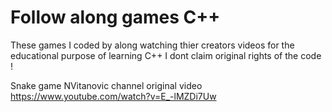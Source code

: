 # Follow along games C++
These games I coded by along watching thier creators videos
for the educational purpose of learning C++
I dont claim original rights of the code ! 


Snake game NVitanovic channel original video
https://www.youtube.com/watch?v=E_-lMZDi7Uw
